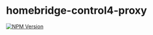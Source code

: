 # homebridge-control4-proxy

[![NPM Version](https://img.shields.io/npm/v/homebridge-control4-proxy.svg)](https://www.npmjs.com/package/homebridge-control4-proxy)
